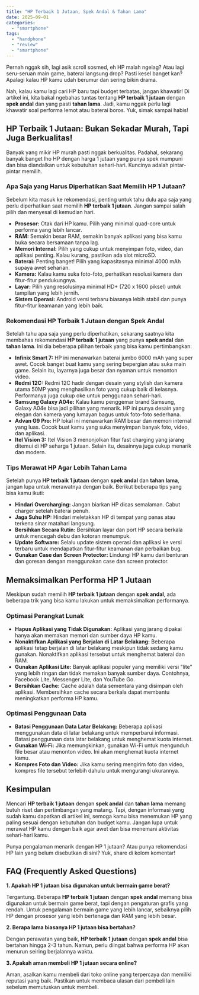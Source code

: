 ```yaml
---
title: "HP Terbaik 1 Jutaan, Spek Andal & Tahan Lama"
date: 2025-09-01
categories: 
  - "smartphone"
tags: 
  - "handphone"
  - "review"
  - "smartphone"
---
```


Pernah nggak sih, lagi asik scroll sosmed, eh HP malah ngelag? Atau lagi seru-seruan main game, baterai langsung drop? Pasti kesel banget kan? Apalagi kalau HP kamu udah berumur dan sering bikin drama.

Nah, kalau kamu lagi cari HP baru tapi budget terbatas, jangan khawatir! Di artikel ini, kita bakal ngebahas tuntas tentang **HP terbaik 1 jutaan** dengan **spek andal** dan yang pasti **tahan lama**. Jadi, kamu nggak perlu lagi khawatir soal performa lemot atau baterai boros. Yuk, simak sampai habis!

## HP Terbaik 1 Jutaan: Bukan Sekadar Murah, Tapi Juga Berkualitas!

Banyak yang mikir HP murah pasti nggak berkualitas. Padahal, sekarang banyak banget lho HP dengan harga 1 jutaan yang punya spek mumpuni dan bisa diandalkan untuk kebutuhan sehari-hari. Kuncinya adalah pintar-pintar memilih.

### Apa Saja yang Harus Diperhatikan Saat Memilih HP 1 Jutaan?

Sebelum kita masuk ke rekomendasi, penting untuk tahu dulu apa saja yang perlu diperhatikan saat memilih **HP terbaik 1 jutaan**. Jangan sampai salah pilih dan menyesal di kemudian hari.

- **Prosesor:** Otak dari HP kamu. Pilih yang minimal quad-core untuk performa yang lebih lancar.
- **RAM:** Semakin besar RAM, semakin banyak aplikasi yang bisa kamu buka secara bersamaan tanpa lag.
- **Memori Internal:** Pilih yang cukup untuk menyimpan foto, video, dan aplikasi penting. Kalau kurang, pastikan ada slot microSD.
- **Baterai:** Penting banget! Pilih yang kapasitasnya minimal 4000 mAh supaya awet seharian.
- **Kamera:** Kalau kamu suka foto-foto, perhatikan resolusi kamera dan fitur-fitur pendukungnya.
- **Layar:** Pilih yang resolusinya minimal HD+ (720 x 1600 piksel) untuk tampilan yang lebih jernih.
- **Sistem Operasi:** Android versi terbaru biasanya lebih stabil dan punya fitur-fitur keamanan yang lebih baik.

### Rekomendasi HP Terbaik 1 Jutaan dengan Spek Andal

Setelah tahu apa saja yang perlu diperhatikan, sekarang saatnya kita membahas rekomendasi **HP terbaik 1 jutaan** yang punya **spek andal** dan **tahan lama**. Ini dia beberapa pilihan terbaik yang bisa kamu pertimbangkan:

- **Infinix Smart 7:** HP ini menawarkan baterai jumbo 6000 mAh yang super awet. Cocok banget buat kamu yang sering bepergian atau suka main game. Selain itu, layarnya juga besar dan nyaman untuk menonton video.
- **Redmi 12C:** Redmi 12C hadir dengan desain yang stylish dan kamera utama 50MP yang menghasilkan foto yang cukup baik di kelasnya. Performanya juga cukup oke untuk penggunaan sehari-hari.
- **Samsung Galaxy A04e:** Kalau kamu penggemar brand Samsung, Galaxy A04e bisa jadi pilihan yang menarik. HP ini punya desain yang elegan dan kamera yang lumayan bagus untuk foto-foto sederhana.
- **Advan G9 Pro:** HP lokal ini menawarkan RAM besar dan memori internal yang luas. Cocok buat kamu yang suka menyimpan banyak foto, video, dan aplikasi.
- **Itel Vision 3:** Itel Vision 3 menonjolkan fitur fast charging yang jarang ditemui di HP seharga 1 jutaan. Selain itu, desainnya juga cukup menarik dan modern.

### Tips Merawat HP Agar Lebih Tahan Lama

Setelah punya **HP terbaik 1 jutaan** dengan **spek andal** dan **tahan lama**, jangan lupa untuk merawatnya dengan baik. Berikut beberapa tips yang bisa kamu ikuti:

- **Hindari Overcharging:** Jangan biarkan HP dicas semalaman. Cabut charger setelah baterai penuh.
- **Jaga Suhu HP:** Hindari meletakkan HP di tempat yang panas atau terkena sinar matahari langsung.
- **Bersihkan Secara Rutin:** Bersihkan layar dan port HP secara berkala untuk mencegah debu dan kotoran menumpuk.
- **Update Software:** Selalu update sistem operasi dan aplikasi ke versi terbaru untuk mendapatkan fitur-fitur keamanan dan perbaikan bug.
- **Gunakan Case dan Screen Protector:** Lindungi HP kamu dari benturan dan goresan dengan menggunakan case dan screen protector.

## Memaksimalkan Performa HP 1 Jutaan

Meskipun sudah memilih **HP terbaik 1 jutaan** dengan **spek andal**, ada beberapa trik yang bisa kamu lakukan untuk memaksimalkan performanya.

### Optimasi Perangkat Lunak

- **Hapus Aplikasi yang Tidak Digunakan:** Aplikasi yang jarang dipakai hanya akan memakan memori dan sumber daya HP kamu.
- **Nonaktifkan Aplikasi yang Berjalan di Latar Belakang:** Beberapa aplikasi tetap berjalan di latar belakang meskipun tidak sedang kamu gunakan. Nonaktifkan aplikasi tersebut untuk menghemat baterai dan RAM.
- **Gunakan Aplikasi Lite:** Banyak aplikasi populer yang memiliki versi "lite" yang lebih ringan dan tidak memakan banyak sumber daya. Contohnya, Facebook Lite, Messenger Lite, dan YouTube Go.
- **Bersihkan Cache:** Cache adalah data sementara yang disimpan oleh aplikasi. Membersihkan cache secara berkala dapat membantu meningkatkan performa HP kamu.

### Optimasi Penggunaan Data

- **Batasi Penggunaan Data Latar Belakang:** Beberapa aplikasi menggunakan data di latar belakang untuk memperbarui informasi. Batasi penggunaan data latar belakang untuk menghemat kuota internet.
- **Gunakan Wi-Fi:** Jika memungkinkan, gunakan Wi-Fi untuk mengunduh file besar atau menonton video. Ini akan menghemat kuota internet kamu.
- **Kompres Foto dan Video:** Jika kamu sering mengirim foto dan video, kompres file tersebut terlebih dahulu untuk mengurangi ukurannya.

## Kesimpulan

Mencari **HP terbaik 1 jutaan** dengan **spek andal** dan **tahan lama** memang butuh riset dan pertimbangan yang matang. Tapi, dengan informasi yang sudah kamu dapatkan di artikel ini, semoga kamu bisa menemukan HP yang paling sesuai dengan kebutuhan dan budget kamu. Jangan lupa untuk merawat HP kamu dengan baik agar awet dan bisa menemani aktivitas sehari-hari kamu.

Punya pengalaman menarik dengan HP 1 jutaan? Atau punya rekomendasi HP lain yang belum disebutkan di sini? Yuk, share di kolom komentar!

## FAQ (Frequently Asked Questions)

**1\. Apakah HP 1 jutaan bisa digunakan untuk bermain game berat?**

Tergantung. Beberapa **HP terbaik 1 jutaan** dengan **spek andal** memang bisa digunakan untuk bermain game berat, tapi dengan pengaturan grafis yang rendah. Untuk pengalaman bermain game yang lebih lancar, sebaiknya pilih HP dengan prosesor yang lebih bertenaga dan RAM yang lebih besar.

**2\. Berapa lama biasanya HP 1 jutaan bisa bertahan?**

Dengan perawatan yang baik, **HP terbaik 1 jutaan** dengan **spek andal** bisa bertahan hingga 2-3 tahun. Namun, perlu diingat bahwa performa HP akan menurun seiring berjalannya waktu.

**3\. Apakah aman membeli HP 1 jutaan secara online?**

Aman, asalkan kamu membeli dari toko online yang terpercaya dan memiliki reputasi yang baik. Pastikan untuk membaca ulasan dari pembeli lain sebelum memutuskan untuk membeli.
